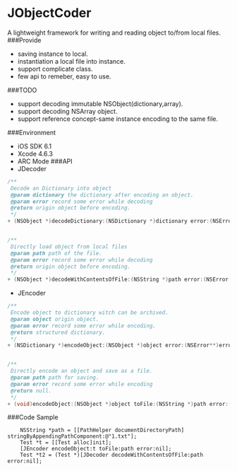 JObjectCoder
============
A lightweight framework for writing and reading object to/from local files.
###Provide
* saving instance to local.
* instantiation a local file into instance.
* support complicate class. 
* few api to remeber, easy to use.

###TODO
* support decoding immutable NSObject(dictionary,array).
* support decoding NSArray object.
* support reference concept-same instance encoding to the same file.

###Environment
 * iOS SDK 6.1
 * Xcode 4.6.3
 * ARC Mode
###API
* JDecoder

```Objective-C
/**
 Decode an Dictionary into object
 @param dictionary the dictionary after encoding an object.
 @param error record some error while decoding
 @return origin object before encoding.
 */
+ (NSObject *)decodeDictionary:(NSDictionary *)dictionary error:(NSError **)error;


/**
 Directly load object from local files
 @param path path of the file.
 @param error record some error while decoding
 @return origin object before encoding.
 */
+ (NSObject *)decodeWithContentsOfFile:(NSString *)path error:(NSError **)error;
```

* JEncoder

```Objective-C
/**
 Encode object to dictionary witch can be archived.
 @param object origin object.
 @param error record some error while encoding.
 @return structured dictionary.
 */
+ (NSDictionary *)encodeObject:(NSObject *)object error:(NSError**)error;


/**
 Directly encode an object and save as a file.
 @param path path for saving.
 @param error record some error while encoding
 @return null.
 */
+ (void)encodeObject:(NSObject *)object toFile:(NSString *)path error:(NSError **)error;
```

###Code Sample
```Obejctive-C
    NSString *path = [[PathHelper documentDirectoryPath] stringByAppendingPathComponent:@"1.txt"];
    Test *t = [[Test alloc]init];
    [JEncoder encodeObject:t toFile:path error:nil];
    Test *t2 = (Test *)[JDecoder decodeWithContentsOfFile:path error:nil];
```


